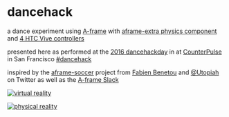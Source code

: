 # dancehack

a dance experiment using [A-frame](https://aframe.io) with [aframe-extra physics component](https://github.com/donmccurdy/aframe-extras/tree/master/src/physics) and [4 HTC Vive controllers](https://steamcommunity.com/app/358720/discussions/0/357286532029364178/)

presented here as performed at the [2016 dancehackday](http://www.dancehack.org/) in at [CounterPulse](http://www.dancehack.org/) in San Francisco [#dancehack](https://twitter.com/search?f=tweets&vertical=default&q=%23dancehack&src=typd)

inspired by the [aframe-soccer](https://github.com/Utopiah/aframe-soccer) project from [Fabien Benetou](https://fabien.benetou.fr) and [@Utopiah](https://twitter.com/utopiah) on Twitter as well as the [A-frame Slack](https://aframevr.slack.com)

[![virtual reality](http://i.imgur.com/zCanTsl.jpg)](https://www.youtube.com/watch?v=kUTCftM2lI4&feature=youtu.be)

[![physical reality](http://i.imgur.com/rZOFyew.jpg)](https://www.youtube.com/watch?v=WtNl9QjKS_g)
